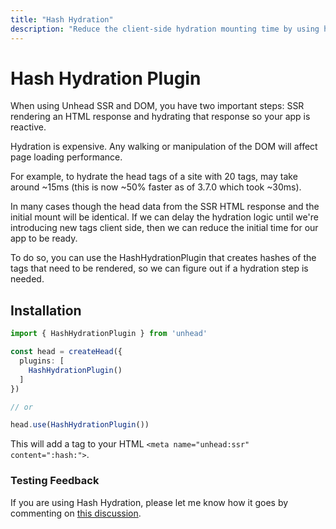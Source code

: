 ```yaml
---
title: "Hash Hydration"
description: "Reduce the client-side hydration mounting time by using hashes." 
---
```


# Hash Hydration Plugin

When using Unhead SSR and DOM, you have two important steps: SSR rendering an HTML response and hydrating that response so your app is reactive.

Hydration is expensive. Any walking or manipulation of the DOM will affect page loading performance.

For example, to hydrate the head tags of a site with 20 tags, may take around ~15ms (this is now ~50% faster as of 3.7.0 which took ~30ms).

In many cases though the head data from the SSR HTML response and the initial mount will be identical. If we can delay the hydration logic until we're introducing new tags client side, then we can reduce the initial time for our app to be ready.

To do so, you can use the HashHydrationPlugin that creates hashes of the tags that need to be rendered, 
so we can figure out if a hydration step is needed. 

## Installation

```ts
import { HashHydrationPlugin } from 'unhead'

const head = createHead({
  plugins: [
    HashHydrationPlugin()
  ]
})

// or

head.use(HashHydrationPlugin())
```

This will add a tag to your HTML `<meta name="unhead:ssr" content=":hash:">`.

### Testing Feedback

If you are using Hash Hydration, please let me know how it goes by commenting on [this discussion](https://github.com/nuxt/nuxt/discussions/22632).
